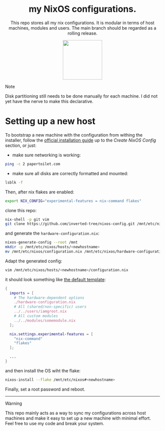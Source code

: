 <div align="center">
    <h1>my NixOS configurations.</h1>
    <p>This repo stores all my nix configurations. It is modular in terms of host machines, modules and users. The main branch should be regarded as a rolling release.</p>
</div>

<div align="center">
    <img src="https://raw.githubusercontent.com/NixOS/nixos-artwork/master/logo/nix-snowflake-colours.svg" width="128" />
</div>

> [!NOTE]
> Disk partitioning still needs to be done manually for each machine. I did not yet have the nerve to make this declarative.

# Setting up a new host
To bootstrap a new machine with the configuration from withing the installer, follow the [official installation guide](https://nixos.wiki/wiki/NixOS_Installation_Guide) up to the *Create NixOS Config* section, or just:
- make sure networking is working:
```sh
ping -c 2 papertoilet.com
```
- make sure all disks are correctly formatted and mounted:
```sh
lsblk -f
```

Then, after nix flakes are enabled:
```sh
export NIX_CONFIG="experimental-features = nix-command flakes"
```

clone this repo:
```sh
nix-shell -p git vim
git clone https://github.com/inverted-tree/nixos-config.git /mnt/etc/nixos
```

and generate the `hardware-configuration.nix`:
```sh
nixos-generate-config --root /mnt
mkdir -p /mnt/etc/nixos/hosts/<newhostname>
mv /mnt/etc/nixos/configuration.nix /mnt/etc/nixos/hardware-configuration.nix /mnt/etc/nixos/hosts/<newhostname>
```

Adapt the generated config:
```sh
vim /mnt/etc/nixos/hosts/<newhostname>/configuration.nix
```

it should look something like [the default template](./hosts/templates/default-configuration.nix):
```nix
{
  imports = [
    # The hardware-dependent options
    ./hardware-configuration.nix
    # All (shared/non-specific) users
    ../../users/iamgroot.nix
    # All custom modules
    ../../modules/somemodule.nix
  ];

  nix.settings.experimental-features = [
    "nix-command"
    "flakes"
  ];

  ...
}
```

and then install the OS wiht the flake:
```sh
nixos-install --flake /mnt/etc/nixos#<newhostname>
```

Finally, set a root password and reboot.

---

> [!WARNING]
> This repo mainly acts as a way to sync my configurations across host machines and make it easy to set up a new machine with minimal effort. Feel free to use my code and break your system. 
